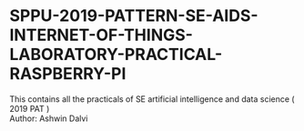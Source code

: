 # SPPU-2019-PATTERN-SE-AIDS-INTERNET-OF-THINGS-LABORATORY-PRACTICAL-RASPBERRY-PI
This contains all the practicals of SE artificial intelligence and data science ( 2019 PAT )
<br>
Author: Ashwin Dalvi

